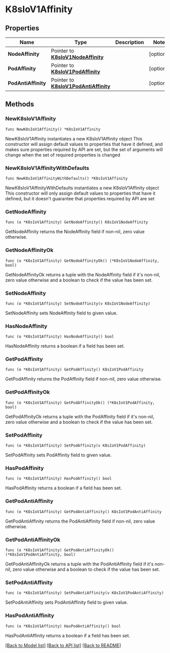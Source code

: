 # K8sIoV1Affinity

## Properties

Name | Type | Description | Notes
------------ | ------------- | ------------- | -------------
**NodeAffinity** | Pointer to [**K8sIoV1NodeAffinity**](K8sIoV1NodeAffinity.md) |  | [optional] 
**PodAffinity** | Pointer to [**K8sIoV1PodAffinity**](K8sIoV1PodAffinity.md) |  | [optional] 
**PodAntiAffinity** | Pointer to [**K8sIoV1PodAntiAffinity**](K8sIoV1PodAntiAffinity.md) |  | [optional] 

## Methods

### NewK8sIoV1Affinity

`func NewK8sIoV1Affinity() *K8sIoV1Affinity`

NewK8sIoV1Affinity instantiates a new K8sIoV1Affinity object
This constructor will assign default values to properties that have it defined,
and makes sure properties required by API are set, but the set of arguments
will change when the set of required properties is changed

### NewK8sIoV1AffinityWithDefaults

`func NewK8sIoV1AffinityWithDefaults() *K8sIoV1Affinity`

NewK8sIoV1AffinityWithDefaults instantiates a new K8sIoV1Affinity object
This constructor will only assign default values to properties that have it defined,
but it doesn't guarantee that properties required by API are set

### GetNodeAffinity

`func (o *K8sIoV1Affinity) GetNodeAffinity() K8sIoV1NodeAffinity`

GetNodeAffinity returns the NodeAffinity field if non-nil, zero value otherwise.

### GetNodeAffinityOk

`func (o *K8sIoV1Affinity) GetNodeAffinityOk() (*K8sIoV1NodeAffinity, bool)`

GetNodeAffinityOk returns a tuple with the NodeAffinity field if it's non-nil, zero value otherwise
and a boolean to check if the value has been set.

### SetNodeAffinity

`func (o *K8sIoV1Affinity) SetNodeAffinity(v K8sIoV1NodeAffinity)`

SetNodeAffinity sets NodeAffinity field to given value.

### HasNodeAffinity

`func (o *K8sIoV1Affinity) HasNodeAffinity() bool`

HasNodeAffinity returns a boolean if a field has been set.

### GetPodAffinity

`func (o *K8sIoV1Affinity) GetPodAffinity() K8sIoV1PodAffinity`

GetPodAffinity returns the PodAffinity field if non-nil, zero value otherwise.

### GetPodAffinityOk

`func (o *K8sIoV1Affinity) GetPodAffinityOk() (*K8sIoV1PodAffinity, bool)`

GetPodAffinityOk returns a tuple with the PodAffinity field if it's non-nil, zero value otherwise
and a boolean to check if the value has been set.

### SetPodAffinity

`func (o *K8sIoV1Affinity) SetPodAffinity(v K8sIoV1PodAffinity)`

SetPodAffinity sets PodAffinity field to given value.

### HasPodAffinity

`func (o *K8sIoV1Affinity) HasPodAffinity() bool`

HasPodAffinity returns a boolean if a field has been set.

### GetPodAntiAffinity

`func (o *K8sIoV1Affinity) GetPodAntiAffinity() K8sIoV1PodAntiAffinity`

GetPodAntiAffinity returns the PodAntiAffinity field if non-nil, zero value otherwise.

### GetPodAntiAffinityOk

`func (o *K8sIoV1Affinity) GetPodAntiAffinityOk() (*K8sIoV1PodAntiAffinity, bool)`

GetPodAntiAffinityOk returns a tuple with the PodAntiAffinity field if it's non-nil, zero value otherwise
and a boolean to check if the value has been set.

### SetPodAntiAffinity

`func (o *K8sIoV1Affinity) SetPodAntiAffinity(v K8sIoV1PodAntiAffinity)`

SetPodAntiAffinity sets PodAntiAffinity field to given value.

### HasPodAntiAffinity

`func (o *K8sIoV1Affinity) HasPodAntiAffinity() bool`

HasPodAntiAffinity returns a boolean if a field has been set.


[[Back to Model list]](../README.md#documentation-for-models) [[Back to API list]](../README.md#documentation-for-api-endpoints) [[Back to README]](../README.md)


